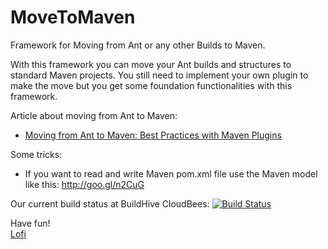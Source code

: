 MoveToMaven
===========

Framework for Moving from Ant or any other Builds to Maven.

With this framework you can move your Ant builds and structures to standard Maven projects. You still need
to implement your own plugin to make the move but you get some foundation functionalities with this framework.

Article about moving from Ant to Maven:
* [Moving from Ant to Maven: Best Practices with Maven Plugins](http://goo.gl/4HEeS)

Some tricks:
* If you want to read and write Maven pom.xml file use the Maven model like this: http://goo.gl/n2CuG 

Our current build status at BuildHive CloudBees: [![Build Status](https://buildhive.cloudbees.com/job/crowdcode-de/job/MoveToMaven/badge/icon)](https://buildhive.cloudbees.com/job/crowdcode-de/job/MoveToMaven/)

Have fun!         
[Lofi](http://lofidewanto.blogspot.com)
